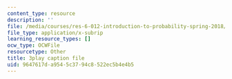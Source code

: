 ```yaml
---
content_type: resource
description: ''
file: /media/courses/res-6-012-introduction-to-probability-spring-2018/9647617da9545c3794c8522ec5b4e4b5_mHonq7Gjjqg.vtt
file_type: application/x-subrip
learning_resource_types: []
ocw_type: OCWFile
resourcetype: Other
title: 3play caption file
uid: 9647617d-a954-5c37-94c8-522ec5b4e4b5
---
```

